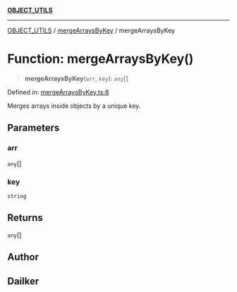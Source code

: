 [**OBJECT_UTILS**](../../README.md)

***

[OBJECT_UTILS](../../README.md) / [mergeArraysByKey](../README.md) / mergeArraysByKey

# Function: mergeArraysByKey()

> **mergeArraysByKey**(`arr`, `key`): `any`[]

Defined in: [mergeArraysByKey.ts:8](https://github.com/dailker/everyutil/blob/fd2dd910f5fc45d6a6fda4227f10403d6a5baee7/src/object/mergeArraysByKey.ts#L8)

Merges arrays inside objects by a unique key.

## Parameters

### arr

`any`[]

### key

`string`

## Returns

`any`[]

## Author

## Dailker
